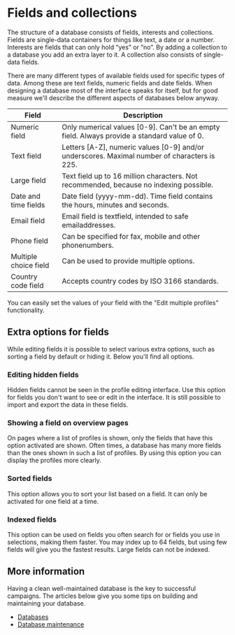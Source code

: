 # Fields and collections

The structure of a database consists of fields, interests and collections. 
Fields are single-data containers for things like text, a date or a number. 
Interests are fields that can only hold “yes” or “no”. By adding a 
collection to a database you add an extra layer to it. A collection 
also consists of single-data fields.

There are many different types of available fields used for specific 
types of data. Among these are text fields, numeric fields and date fields. 
When designing a database most of the interface speaks for itself, but 
for good measure we'll describe the different aspects of databases below anyway.

| Field    	 	     	| Description																				    |
|-----------------------|-----------------------------------------------------------------------------------------------|
| Numeric field      	| Only numerical values [0-9]. Can't be an empty field. Always provide a standard value of 0.   |
| Text field         	| Letters [A-Z], numeric values [0-9] and/or underscores. Maximal number of characters is 225.  |
| Large field        	| Text field up to 16 million characters. Not recommended, because no indexing possible.        |
| Date and time fields 	| Date field (yyyy-mm-dd). Time field contains the hours, minutes and seconds. 					|
| Email field       	| Email field is textfield, intended to safe emailaddresses.                                    |
| Phone field        	| Can be specified for fax, mobile and other phonenumbers.				                        |
| Multiple choice field | Can be used to provide multiple options.					                                    |
| Country code field   	| Accepts country codes by ISO 3166 standards.					                                |

You can easily set the values of your field with the "Edit multiple profiles" 
functionality.

## Extra options for fields

While editing fields it is possible to select various extra options, 
such as sorting a field by default or hiding it. Below you'll find 
all options.

### Editing hidden fields

Hidden fields cannot be seen in the profile editing interface. Use this 
option for fields you don't want to see or edit in the interface. It is 
still possible to import and export the data in these fields.

### Showing a field on overview pages

On pages where a list of profiles is shown, only the fields that have 
this option activated are shown. Often times, a database has many more 
fields than the ones shown in such a list of profiles. By using this 
option you can display the profiles more clearly.

### Sorted fields

This option allows you to sort your list based on a field. It can only 
be activated for one field at a time.

### Indexed fields

This option can be used on fields you often search for or fields you use 
in selections, making them faster. You may index up to 64 fields, but 
using few fields will give you the fastest results. Large fields can not 
be indexed.

## More information

Having a clean well-maintained database is the key to successful campaigns. 
The articles below give you some tips on building and maintaining your database.

* [Databases](./database-introduction)
* [Database maintenance](./database-maintenance)
